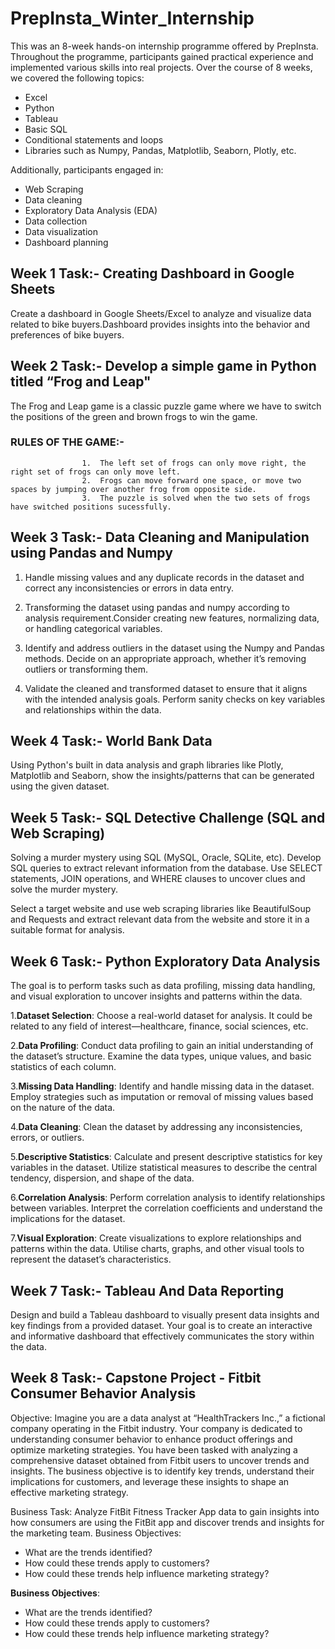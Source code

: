 # PrepInsta_Winter_Internship

This was an 8-week hands-on internship programme offered by PrepInsta. Throughout the programme, participants gained practical experience and implemented various skills into real projects. Over the course of 8 weeks, we covered the following topics:

- Excel
- Python
- Tableau
- Basic SQL
- Conditional statements and loops
- Libraries such as Numpy, Pandas, Matplotlib, Seaborn, Plotly, etc.

Additionally, participants engaged in:

- Web Scraping
- Data cleaning
- Exploratory Data Analysis (EDA)
- Data collection
- Data visualization
- Dashboard planning

## Week 1 Task:- Creating Dashboard in Google Sheets

Create a dashboard in Google Sheets/Excel to analyze and visualize data related to bike buyers.Dashboard provides insights into the behavior and preferences of bike buyers.

## Week 2 Task:- Develop a simple game in Python titled “Frog and Leap"

The Frog and Leap game is a classic puzzle game where we have to switch the positions of the green and brown frogs to win the game.

### RULES OF THE GAME:-

                    1.  The left set of frogs can only move right, the right set of frogs can only move left.
                    2.  Frogs can move forward one space, or move two spaces by jumping over another frog from opposite side.
                    3.  The puzzle is solved when the two sets of frogs have switched positions sucessfully.


## Week 3 Task:- Data Cleaning and Manipulation using Pandas and Numpy

1. Handle missing values and any duplicate records in the dataset and correct any inconsistencies or errors in data entry.

2. Transforming the dataset using pandas and numpy according to analysis requirement.Consider creating new features, normalizing data, or handling categorical variables.

3. Identify and address outliers in the dataset using the Numpy and Pandas methods. Decide on an appropriate approach, whether it’s removing outliers or transforming them.

4. Validate the cleaned and transformed dataset to ensure that it aligns with the intended analysis goals. Perform sanity checks on key variables and relationships within the data.

## Week 4 Task:- World Bank Data

Using Python's built in data analysis and graph libraries like Plotly, Matplotlib and Seaborn, show the insights/patterns that can be generated using the given dataset.

## Week 5 Task:- SQL Detective Challenge (SQL and Web Scraping)

Solving a murder mystery using SQL (MySQL, Oracle, SQLite, etc). Develop SQL queries to extract relevant information from the database. Use SELECT statements, JOIN operations, and WHERE clauses to uncover clues and solve the murder mystery.

Select a target website and use web scraping libraries like BeautifulSoup and Requests and extract relevant data from the website and store it in a suitable format for analysis.

## Week 6 Task:- Python Exploratory Data Analysis
The goal is to perform tasks such as data profiling, missing data handling, and visual exploration to uncover insights and patterns within the data.

1.**Dataset Selection**: Choose a real-world dataset for analysis. It could be related to any field of interest—healthcare, finance, social sciences, etc.

2.**Data Profiling**: Conduct data profiling to gain an initial understanding of the dataset’s structure. Examine the data types, unique values, and basic statistics of each column.

3.**Missing Data Handling**: Identify and handle missing data in the dataset. Employ strategies such as imputation or removal of missing values based on the nature of the data.

4.**Data Cleaning**: Clean the dataset by addressing any inconsistencies, errors, or outliers.

5.**Descriptive Statistics**: Calculate and present descriptive statistics for key variables in the dataset. Utilize statistical measures to describe the central tendency, dispersion, and shape of the data.

6.**Correlation Analysis**: Perform correlation analysis to identify relationships between variables. Interpret the correlation coefficients and understand the implications for the dataset.

7.**Visual Exploration**: Create visualizations to explore relationships and patterns within the data. Utilise charts, graphs, and other visual tools to represent the dataset’s characteristics.

## Week 7 Task:- Tableau And Data Reporting

Design and build a Tableau dashboard to visually present data insights and key findings from a provided dataset. Your goal is to create an interactive and informative dashboard that effectively communicates the story within the data.

## Week 8 Task:- Capstone Project - Fitbit Consumer Behavior Analysis
Objective: Imagine you are a data analyst at “HealthTrackers Inc.,” a fictional company operating in the Fitbit industry. Your company is dedicated to understanding consumer behavior to enhance product offerings and optimize marketing strategies. You have been tasked with analyzing a comprehensive dataset obtained from Fitbit users to uncover trends and insights. The business objective is to identify key trends, understand their implications for customers, and leverage these insights to shape an effective marketing strategy.

Business Task: Analyze FitBit Fitness Tracker App data to gain insights into how consumers are using the FitBit app and discover trends and insights for the marketing team. Business Objectives:

- What are the trends identified?
- How could these trends apply to customers?
- How could these trends help influence marketing strategy?

**Business Objectives**:

- What are the trends identified?
- How could these trends apply to customers?
- How could these trends help influence marketing strategy?


